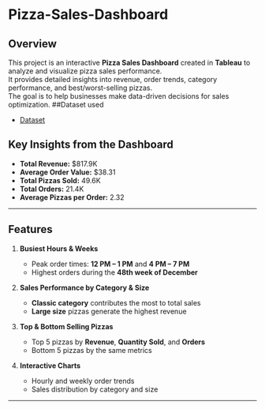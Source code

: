
# Pizza-Sales-Dashboard

##  Overview
This project is an interactive **Pizza Sales Dashboard** created in **Tableau** to analyze and visualize pizza sales performance.  
It provides detailed insights into revenue, order trends, category performance, and best/worst-selling pizzas.  
The goal is to help businesses make data-driven decisions for sales optimization.
##Dataset used
- <a href="https://github.com/YerukulaRajani/Pizza-Sales-Dashboard/blob/main/pizza_sales.csv">Dataset</a>

##  Key Insights from the Dashboard
- **Total Revenue:** $817.9K  
- **Average Order Value:** $38.31  
- **Total Pizzas Sold:** 49.6K  
- **Total Orders:** 21.4K  
- **Average Pizzas per Order:** 2.32  

---

##  Features
1. **Busiest Hours & Weeks**
   - Peak order times: **12 PM – 1 PM** and **4 PM – 7 PM**
   - Highest orders during the **48th week of December**
   
2. **Sales Performance by Category & Size**
   - **Classic category** contributes the most to total sales
   - **Large size** pizzas generate the highest revenue

3. **Top & Bottom Selling Pizzas**
   - Top 5 pizzas by **Revenue**, **Quantity Sold**, and **Orders**
   - Bottom 5 pizzas by the same metrics

4. **Interactive Charts**
   - Hourly and weekly order trends
   - Sales distribution by category and size

---

